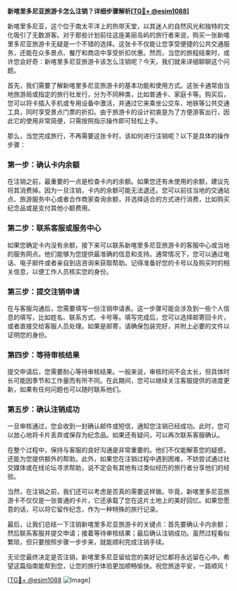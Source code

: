 **新喀里多尼亚旅游卡怎么注销？详细步骤解析[[TG💪+ @esim1088](https://t.me/s/esim1088)]**

新喀里多尼亚，这个位于南太平洋上的热带天堂，以其迷人的自然风光和独特的文化吸引了无数游客。对于那些计划前往这座美丽岛屿的旅行者来说，购买一张新喀里多尼亚旅游卡无疑是一个不错的选择。这张卡不仅能让您享受便捷的公共交通服务，还能在众多景点、餐厅和商店中享受折扣优惠。然而，当您的旅程结束时，或许您会好奇：新喀里多尼亚旅游卡该怎么注销呢？今天，我们就来详细聊聊这个问题。

首先，我们需要了解新喀里多尼亚旅游卡的基本功能和使用方式。这张卡通常由当地旅游局或指定的旅行社发行，分为不同种类，比如普通卡、家庭卡等。购买后，您可以将卡插入手机或专用设备中激活，并通过它来乘坐公交车、地铁等公共交通工具，同时享受景点门票的折扣。由于旅游卡的设计初衷是为了方便游客出行，因此它的使用非常简便，只需按照指示操作即可轻松上手。

那么，当您完成旅行，不再需要这张卡时，该如何进行注销呢？以下是具体的操作步骤：

### 第一步：确认卡内余额

在注销之前，最重要的一点是检查卡内的余额。如果您还有未使用的余额，建议先将其消费掉。因为一旦注销，卡内的余额可能无法退还。您可以前往当地的交通站点、旅游服务中心或者合作商家查询余额，并选择适合的方式进行消费，比如购买纪念品或是支付其他小额费用。

### 第二步：联系客服或服务中心

如果您确定卡内没有余额，接下来可以联系新喀里多尼亚旅游卡的客服中心或当地的服务网点。他们能够为您提供最准确的信息和支持。通常情况下，您可以通过电话、电子邮件或者亲自到店咨询来获取帮助。记得准备好您的卡号以及购买时的相关信息，以便工作人员核实您的身份。

### 第三步：提交注销申请

在与客服沟通后，您需要填写一份注销申请表。这一步骤可能会涉及到一些个人信息的填写，比如姓名、联系方式、卡号等。填写完成后，您可以选择邮寄回卡片，或者直接交给客服人员处理。如果是邮寄，请确保包装完好，并附上必要的文件以证明您的身份。

### 第四步：等待审核结果

提交申请后，您需要耐心等待审核结果。一般来说，审核时间不会太长，但具体时长可能因季节和工作量而有所不同。在此期间，您可以继续关注客服提供的进度更新，如果有任何问题也可以随时联系他们。

### 第五步：确认注销成功

一旦审核通过，您会收到一封确认邮件或短信，通知您注销已经成功。此时，您可以放心地将卡片丢弃或保存为纪念品。如果还有疑问，可以再次联系客服确认。

在整个过程中，保持与客服的良好沟通是非常重要的。他们不仅能解答您的疑惑，还能为您提供额外的帮助。此外，如果您在注销过程中遇到困难，不妨尝试通过社交媒体或在线论坛寻求帮助，说不定会有其他有过类似经历的旅行者分享他们的经验。

当然，在注销之前，我们还可以考虑是否真的需要这样做。毕竟，新喀里多尼亚旅游卡不仅仅是一张普通的卡片，它还承载了您在这片土地上的美好回忆。如果您愿意的话，可以将它留作纪念，作为一种特殊的旅行记录。

最后，让我们总结一下注销新喀里多尼亚旅游卡的关键点：首先要确认卡内余额；然后联系客服并提交申请；接着等待审核结果；最后确认注销成功。虽然过程看似繁琐，但只要按照步骤一步步来，就能顺利完成注销手续。

无论您最终决定是否注销，新喀里多尼亚留给您的美好记忆都将永远留在心中。希望这篇指南能帮到您，让您的旅行体验更加顺畅愉快。祝您旅途平安，一路顺风！

[[TG💪+ @esim1088](https://t.me/s/esim1088) ![Image](https://i.postimg.cc/4NQfJmqS/Snipaste-2025-05-13-00-14-12.png)]